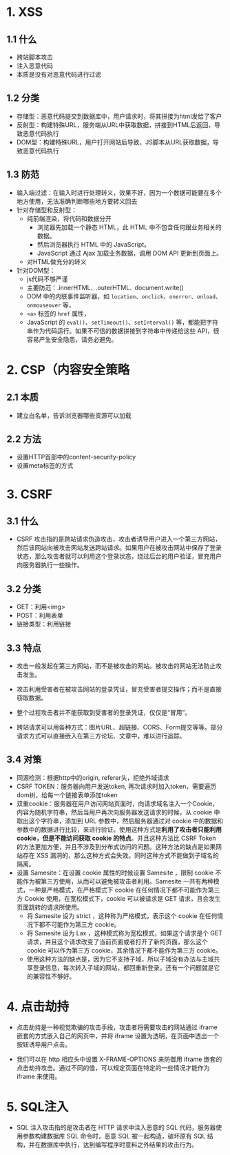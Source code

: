 # 1. XSS

## 1.1 什么

- 跨站脚本攻击
- 注入恶意代码
- 本质是没有对恶意代码进行过滤

## 1.2 分类

- 存储型：恶意代码提交到数据库中，用户请求时，将其拼接为html发给了客户
- 反射型：构建特殊URL，服务端从URL中获取数据，拼接到HTML后返回，导致恶意代码执行
- DOM型：构建特殊URL，用户打开网站后导致，JS脚本从URL获取数据，导致恶意代码执行

## 1.3 防范

- 输入端过滤：在输入时进行处理转义，效果不好，因为一个数据可能要在多个地方使用，无法准确判断哪些地方要转义回去
- 针对存储型和反射型：
  - 纯前端渲染，将代码和数据分开
    - 浏览器先加载一个静态 HTML，此 HTML 中不包含任何跟业务相关的数据。
    - 然后浏览器执行 HTML 中的 JavaScript。
    - JavaScript 通过 Ajax 加载业务数据，调用 DOM API 更新到页面上。
  - 对HTML做充分的转义
- 针对DOM型：
  - js代码不够严谨
  - 主要防范：.innerHTML`、`.outerHTML`、`document.write()
  - DOM 中的内联事件监听器，如 `location`、`onclick`、`onerror`、`onload`、`onmouseover` 等，
  - `<a>` 标签的 `href` 属性，
  - JavaScript 的 `eval()`、`setTimeout()`、`setInterval()` 等，都能把字符串作为代码运行。如果不可信的数据拼接到字符串中传递给这些 API，很容易产生安全隐患，请务必避免。

# 2. CSP（内容安全策略

## 2.1 本质

- 建立白名单，告诉浏览器哪些资源可以加载

## 2.2 方法

- 设置HTTP首部中的content-security-policy
- 设置meta标签的方式

# 3. CSRF

## 3.1 什么

- CSRF 攻击指的是跨站请求伪造攻击，攻击者诱导用户进入一个第三方网站，然后该网站向被攻击网站发送跨站请求。如果用户在被攻击网站中保存了登录状态，那么攻击者就可以利用这个登录状态，绕过后台的用户验证，冒充用户向服务器执行一些操作。

## 3.2 分类

- GET：利用\<img>
- POST：利用表单
- 链接类型：利用链接

## 3.3 特点

- 攻击一般发起在第三方网站，而不是被攻击的网站。被攻击的网站无法防止攻击发生。

- 攻击利用受害者在被攻击网站的登录凭证，冒充受害者提交操作；而不是直接窃取数据。

- 整个过程攻击者并不能获取到受害者的登录凭证，仅仅是“冒用”。

- 跨站请求可以用各种方式：图片URL、超链接、CORS、Form提交等等。部分请求方式可以直接嵌入在第三方论坛、文章中，难以进行追踪。

## 3.4 对策

- 同源检测：根据http中的origin, referer头，拒绝外域请求
- CSRF TOKEN：服务器向用户发送token, 再次请求时加入token，需要遍历dom树，给每一个链接表单添加token
- 双重cookie：服务器在用户访问网站页面时，向请求域名注入一个Cookie，内容为随机字符串，然后当用户再次向服务器发送请求的时候，从 cookie 中取出这个字符串，添加到 URL 参数中，然后服务器通过对 cookie 中的数据和参数中的数据进行比较，来进行验证。使用这种方式是**利用了攻击者只能利用 cookie，但是不能访问获取 cookie 的特点**。并且这种方法比 CSRF Token 的方法更加方便，并且不涉及到分布式访问的问题。这种方法的缺点是如果网站存在 XSS 漏洞的，那么这种方式会失效。同时这种方式不能做到子域名的隔离。
- 设置 Samesite：在设置 cookie 属性的时候设置 Samesite ，限制 cookie 不能作为被第三方使用，从而可以避免被攻击者利用。Samesite 一共有两种模式，一种是严格模式，在严格模式下 cookie 在任何情况下都不可能作为第三方 Cookie 使用，在宽松模式下，cookie 可以被请求是 GET 请求，且会发生页面跳转的请求所使用。
  - 将 Samesite 设为 strict ，这种称为严格模式，表示这个 cookie 在任何情况下都不可能作为第三方 cookie。
  - 将 Samesite 设为 Lax ，这种模式称为宽松模式，如果这个请求是个 GET 请求，并且这个请求改变了当前页面或者打开了新的页面，那么这个 cookie 可以作为第三方 cookie，其余情况下都不能作为第三方 cookie。
  - 使用这种方法的缺点是，因为它不支持子域，所以子域没有办法与主域共享登录信息，每次转入子域的网站，都回重新登录。还有一个问题就是它的兼容性不够好。

# 4. 点击劫持

- 点击劫持是一种视觉欺骗的攻击手段，攻击者将需要攻击的网站通过 iframe 嵌套的方式嵌入自己的网页中，并将 iframe 设置为透明，在页面中透出一个按钮诱导用户点击。

- 我们可以在 http 相应头中设置 X-FRAME-OPTIONS 来防御用 iframe 嵌套的点击劫持攻击。通过不同的值，可以规定页面在特定的一些情况才能作为 iframe 来使用。

# 5. SQL注入

- SQL 注入攻击指的是攻击者在 HTTP 请求中注入恶意的 SQL 代码，服务器使用参数构建数据库 SQL 命令时，恶意 SQL 被一起构造，破坏原有 SQL 结构，并在数据库中执行，达到编写程序时意料之外结果的攻击行为。